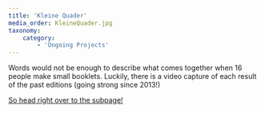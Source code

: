 ```yaml
---
title: 'Kleine Quader'
media_order: KleineQuader.jpg
taxonomy:
    category:
        - 'Ongoing Projects'
---
```


Words would not be enough to describe what comes together when 16 people make small booklets. Luckily, there is a video capture of each result of the past editions (going strong since 2013!) 

[So head right over to the subpage!](https://nandoschmidlin.ch/kleine-quader)
